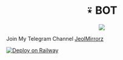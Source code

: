 **<h1 align="center"><b>⍣ BOT</b></h1>**
<p align="center">
  <a href="https://youtu.be/elk02Xg5mQU">
    <img src="https://graph.org/file/4f344535cbaeeea64c05a.jpg">
  </a>

Join My Telegram Channel [JeolMirrorz](https://telegram.dog/beta_botz)
 
 
 
[![Deploy on Railway](https://railway.app/button.svg)](https://railway.app/template/fQnnio)

